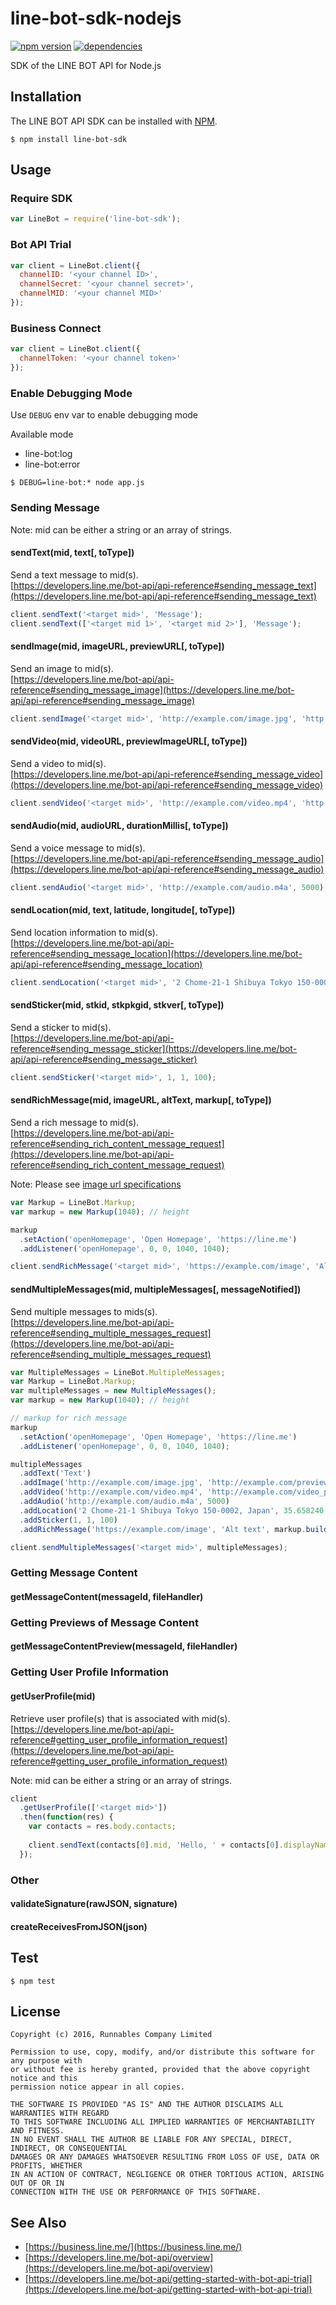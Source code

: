 line-bot-sdk-nodejs
==

[![npm version](https://badge.fury.io/js/line-bot-sdk.svg)](https://badge.fury.io/js/line-bot-sdk)
[![dependencies](https://david-dm.org/runnables/line-bot-sdk-nodejs.svg)](https://david-dm.org/runnables/line-bot-sdk-nodejs)

SDK of the LINE BOT API for Node.js

Installation
--

The LINE BOT API SDK can be installed with [NPM](https://www.npmjs.com).

```
$ npm install line-bot-sdk
```

Usage
--

### Require SDK

```js
var LineBot = require('line-bot-sdk');
```

### Bot API Trial

```js
var client = LineBot.client({
  channelID: '<your channel ID>',
  channelSecret: '<your channel secret>',
  channelMID: '<your channel MID>'
});
```

### Business Connect

```js
var client = LineBot.client({
  channelToken: '<your channel token>'
});
```

### Enable Debugging Mode

Use `DEBUG` env var to enable debugging mode

Available mode
* line-bot:log
* line-bot:error

```
$ DEBUG=line-bot:* node app.js
```

### Sending Message

Note: mid can be either a string or an array of strings.

#### sendText(mid, text[, toType])

Send a text message to mid(s).  
[https://developers.line.me/bot-api/api-reference#sending_message_text](https://developers.line.me/bot-api/api-reference#sending_message_text)

```js
client.sendText('<target mid>', 'Message');
client.sendText(['<target mid 1>', '<target mid 2>'], 'Message');
```

#### sendImage(mid, imageURL, previewURL[, toType])

Send an image to mid(s).  
[https://developers.line.me/bot-api/api-reference#sending_message_image](https://developers.line.me/bot-api/api-reference#sending_message_image)

```js
client.sendImage('<target mid>', 'http://example.com/image.jpg', 'http://example.com/preview.jpg');
```

#### sendVideo(mid, videoURL, previewImageURL[, toType])

Send a video to mid(s).  
[https://developers.line.me/bot-api/api-reference#sending_message_video](https://developers.line.me/bot-api/api-reference#sending_message_video)

```js
client.sendVideo('<target mid>', 'http://example.com/video.mp4', 'http://example.com/video_preview.jpg');
```

#### sendAudio(mid, audioURL, durationMillis[, toType])

Send a voice message to mid(s).  
[https://developers.line.me/bot-api/api-reference#sending_message_audio](https://developers.line.me/bot-api/api-reference#sending_message_audio)

```js
client.sendAudio('<target mid>', 'http://example.com/audio.m4a', 5000);
```

#### sendLocation(mid, text, latitude, longitude[, toType])

Send location information to mid(s).  
[https://developers.line.me/bot-api/api-reference#sending_message_location](https://developers.line.me/bot-api/api-reference#sending_message_location)

```js
client.sendLocation('<target mid>', '2 Chome-21-1 Shibuya Tokyo 150-0002, Japan', 35.658240, 139.703478);
```

#### sendSticker(mid, stkid, stkpkgid, stkver[, toType])

Send a sticker to mid(s).  
[https://developers.line.me/bot-api/api-reference#sending_message_sticker](https://developers.line.me/bot-api/api-reference#sending_message_sticker)

```js
client.sendSticker('<target mid>', 1, 1, 100);
```

#### sendRichMessage(mid, imageURL, altText, markup[, toType])

Send a rich message to mid(s).  
[https://developers.line.me/bot-api/api-reference#sending_rich_content_message_request](https://developers.line.me/bot-api/api-reference#sending_rich_content_message_request)

Note: Please see [image url specifications](https://developers.line.me/bot-api/api-reference#sending_rich_content_message_prerequisite)

```js
var Markup = LineBot.Markup;
var markup = new Markup(1040); // height

markup
  .setAction('openHomepage', 'Open Homepage', 'https://line.me')
  .addListener('openHomepage', 0, 0, 1040, 1040);

client.sendRichMessage('<target mid>', 'https://example.com/image', 'Alt text', markup.build());
```

#### sendMultipleMessages(mid, multipleMessages[, messageNotified])

Send multiple messages to mids(s).  
[https://developers.line.me/bot-api/api-reference#sending_multiple_messages_request](https://developers.line.me/bot-api/api-reference#sending_multiple_messages_request)

```js
var MultipleMessages = LineBot.MultipleMessages;
var Markup = LineBot.Markup;
var multipleMessages = new MultipleMessages();
var markup = new Markup(1040); // height

// markup for rich message
markup
  .setAction('openHomepage', 'Open Homepage', 'https://line.me')
  .addListener('openHomepage', 0, 0, 1040, 1040);

multipleMessages
  .addText('Text')
  .addImage('http://example.com/image.jpg', 'http://example.com/preview.jpg')
  .addVideo('http://example.com/video.mp4', 'http://example.com/video_preview.jpg')
  .addAudio('http://example.com/audio.m4a', 5000)
  .addLocation('2 Chome-21-1 Shibuya Tokyo 150-0002, Japan', 35.658240, 139.703478)
  .addSticker(1, 1, 100)
  .addRichMessage('https://example.com/image', 'Alt text', markup.build());

client.sendMultipleMessages('<target mid>', multipleMessages);
```

### Getting Message Content

#### getMessageContent(messageId, fileHandler)

### Getting Previews of Message Content

#### getMessageContentPreview(messageId, fileHandler)

### Getting User Profile Information

#### getUserProfile(mid)

Retrieve user profile(s) that is associated with mid(s).  
[https://developers.line.me/bot-api/api-reference#getting_user_profile_information_request](https://developers.line.me/bot-api/api-reference#getting_user_profile_information_request)

Note: mid can be either a string or an array of strings.

```js
client
  .getUserProfile(['<target mid>'])
  .then(function(res) {
    var contacts = res.body.contacts;
    
    client.sendText(contacts[0].mid, 'Hello, ' + contacts[0].displayName);
  });
```

### Other

#### validateSignature(rawJSON, signature)

#### createReceivesFromJSON(json)

Test
--

```
$ npm test
```

License
--

```
Copyright (c) 2016, Runnables Company Limited

Permission to use, copy, modify, and/or distribute this software for any purpose with
or without fee is hereby granted, provided that the above copyright notice and this
permission notice appear in all copies.

THE SOFTWARE IS PROVIDED "AS IS" AND THE AUTHOR DISCLAIMS ALL WARRANTIES WITH REGARD
TO THIS SOFTWARE INCLUDING ALL IMPLIED WARRANTIES OF MERCHANTABILITY AND FITNESS.
IN NO EVENT SHALL THE AUTHOR BE LIABLE FOR ANY SPECIAL, DIRECT, INDIRECT, OR CONSEQUENTIAL
DAMAGES OR ANY DAMAGES WHATSOEVER RESULTING FROM LOSS OF USE, DATA OR PROFITS, WHETHER
IN AN ACTION OF CONTRACT, NEGLIGENCE OR OTHER TORTIOUS ACTION, ARISING OUT OF OR IN
CONNECTION WITH THE USE OR PERFORMANCE OF THIS SOFTWARE.
```

See Also
--

- [https://business.line.me/](https://business.line.me/)
- [https://developers.line.me/bot-api/overview](https://developers.line.me/bot-api/overview)
- [https://developers.line.me/bot-api/getting-started-with-bot-api-trial](https://developers.line.me/bot-api/getting-started-with-bot-api-trial)
